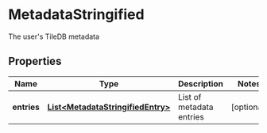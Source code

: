 

# MetadataStringified

The user's TileDB metadata

## Properties

| Name | Type | Description | Notes |
|------------ | ------------- | ------------- | -------------|
|**entries** | [**List&lt;MetadataStringifiedEntry&gt;**](MetadataStringifiedEntry.md) | List of metadata entries |  [optional] |



